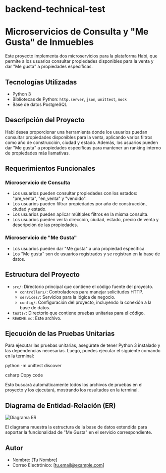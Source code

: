 # backend-technical-test
# Microservicios de Consulta y "Me Gusta" de Inmuebles

Este proyecto implementa dos microservicios para la plataforma Habi, que permite a los usuarios consultar propiedades disponibles para la venta y dar "Me gusta" a propiedades específicas.

## Tecnologías Utilizadas

- Python 3
- Bibliotecas de Python: `http.server`, `json`, `unittest`, `mock`
- Base de datos PostgreSQL

## Descripción del Proyecto

Habi desea proporcionar una herramienta donde los usuarios puedan consultar propiedades disponibles para la venta, aplicando varios filtros como año de construcción, ciudad y estado. Además, los usuarios pueden dar "Me gusta" a propiedades específicas para mantener un ranking interno de propiedades más llamativas.

## Requerimientos Funcionales

### Microservicio de Consulta

- Los usuarios pueden consultar propiedades con los estados: "pre_venta", "en_venta" y "vendido".
- Los usuarios pueden filtrar propiedades por año de construcción, ciudad y estado.
- Los usuarios pueden aplicar múltiples filtros en la misma consulta.
- Los usuarios pueden ver la dirección, ciudad, estado, precio de venta y descripción de las propiedades.

### Microservicio de "Me Gusta"

- Los usuarios pueden dar "Me gusta" a una propiedad específica.
- Los "Me gusta" son de usuarios registrados y se registran en la base de datos.

## Estructura del Proyecto

- `src/`: Directorio principal que contiene el código fuente del proyecto.
    - `controllers/`: Controladores para manejar solicitudes HTTP.
    - `services/`: Servicios para la lógica de negocio.
    - `config/`: Configuración del proyecto, incluyendo la conexión a la base de datos.
- `tests/`: Directorio que contiene pruebas unitarias para el código.
- `README.md`: Este archivo.

## Ejecución de las Pruebas Unitarias

Para ejecutar las pruebas unitarias, asegúrate de tener Python 3 instalado y las dependencias necesarias. Luego, puedes ejecutar el siguiente comando en la terminal:

python -m unittest discover

csharp
Copy code

Esto buscará automáticamente todos los archivos de pruebas en el proyecto y los ejecutará, mostrando los resultados en la terminal.

## Diagrama de Entidad-Relación (ER)

![Diagrama ER](diagrama_er.png)

El diagrama muestra la estructura de la base de datos extendida para soportar la funcionalidad de "Me Gusta" en el servicio correspondiente.

## Autor

- Nombre: [Tu Nombre]
- Correo Electrónico: [tu.email@example.com]
